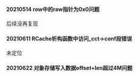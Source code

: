 #### 20210514 row中的raw指针为0x0问题
后续没再复现

#### 20210611 RCache析构函数中访问_cct->conf段错误
未定位

#### 20210622 对象存储写入数据offset+len超过4M问题

#### 
